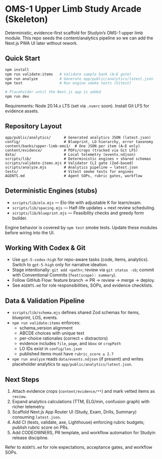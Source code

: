 # OMS-1 Upper Limb Study Arcade (Skeleton)

Deterministic, evidence-first scaffold for Studyin’s OMS-1 upper limb module. This repo seeds the content/analytics pipeline so we can add the Next.js PWA UI later without rework.

## Quick Start

```bash
npm install
npm run validate:items   # Validate sample bank (A–E gate)
npm run analyze          # Generate app/public/analytics/latest.json
npm test                 # Run engine smoke tests (Vitest)

# Placeholder until the Next.js app is added
npm run dev
```

Requirements: Node 20.14.x LTS (set via `.nvmrc` soon). Install Git LFS for evidence assets.

## Repository Layout

```
app/public/analytics/      # Generated analytics JSON (latest.json)
config/                    # Blueprint, LO hierarchy, error taxonomy
content/banks/upper-limb-oms1/  # One JSON per item (A–E only)
content/evidence/          # PDFs/crops (tracked via Git LFS)
data/                      # Local telemetry (events.ndjson)
scripts/lib/               # Deterministic engines + shared schemas
scripts/validate-items.mjs # Validator CLI gate (Zod-based)
scripts/analyze.mjs        # Analytics pipeline → latest.json
tests/                     # Vitest smoke tests for engines
AGENTS.md                  # Agent SOPs, rubric gates, workflow
```

## Deterministic Engines (stubs)

- `scripts/lib/elo.mjs` — Elo-lite with adjustable K for learn/exam.
- `scripts/lib/spacing.mjs` — Half-life updates + next review scheduling.
- `scripts/lib/blueprint.mjs` — Feasibility checks and greedy form builder.

Engine behavior is covered by `npm test` smoke tests. Update these modules before wiring into the UI.

## Working With Codex & Git

- Use `gpt-5-codex-high` for repo-aware tasks (code, items, analytics). Switch to `gpt-5-high` only for narrative ideation.
- Stage intentionally: `git add <path>`; review via `git status -sb`; commit with Conventional Commits (`feat(scope): summary`).
- Follow GitHub Flow: feature branch → PR → review → merge → deploy.
- See `AGENTS.md` for role responsibilities, SOPs, and evidence checklists.

## Data & Validation Pipeline

- `scripts/lib/schema.mjs` defines shared Zod schemas for items, blueprint, LOS, events.
- `npm run validate:items` enforces:
  - schema_version alignment
  - ABCDE choices with unique text
  - per-choice rationales (correct + distractors)
  - evidence includes `file`, `page`, and `bbox` or `cropPath`
  - LO IDs exist in `config/los.json`
  - published items must have `rubric_score ≥ 2.7`
- `npm run analyze` reads `data/events.ndjson` (if present) and writes placeholder analytics to `app/public/analytics/latest.json`.

## Next Steps

1. Attach evidence crops (`content/evidence/**`) and mark vetted items as `review`.
2. Expand analytics calculations (TTM, ELG/min, confusion graph) with richer telemetry.
3. Scaffold Next.js App Router UI (Study, Exam, Drills, Summary) consuming `latest.json`.
4. Add CI (tests, validate, axe, Lighthouse) enforcing rubric budgets; publish rubric score on PRs.
5. Add CODEOWNERS, PR template, and workflow automation for Studyin release discipline.

Refer to `AGENTS.md` for role expectations, acceptance gates, and workflow SOPs.
